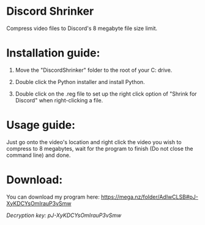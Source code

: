# Discord Shrinker
Compress video files to Discord's 8 megabyte file size limit.


# Installation guide:

1. Move the "DiscordShrinker" folder to the root of your C: drive.

2. Double click the Python installer and install Python.

3. Double click on the .reg file to set up the right click option of "Shrink for Discord" when right-clicking a file.

# Usage guide:

Just go onto the video's location and right click the video you wish to compress to 8 megabytes, wait for the program to finish (Do not close the command line) and done.

# Download:

You can download my program here: https://mega.nz/folder/AdIwCLSB#pJ-XyKDCYsOmIrauP3vSmw

_Decryption key: pJ-XyKDCYsOmIrauP3vSmw_
